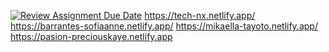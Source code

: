 [![Review Assignment Due Date](https://classroom.github.com/assets/deadline-readme-button-24ddc0f5d75046c5622901739e7c5dd533143b0c8e959d652212380cedb1ea36.svg)](https://classroom.github.com/a/xuHDKcOq)
https://tech-nx.netlify.app/
https://barrantes-sofiaanne.netlify.app/
https://mikaella-tayoto.netlify.app/
https://pasion-preciouskaye.netlify.app

